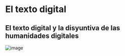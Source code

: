 # El texto digital 

## El texto digital y la disyuntiva de las humanidades digitales

![image](https://user-images.githubusercontent.com/83621954/134723845-32ffeb5d-a5c0-4191-984e-0c8fea4aef4f.png)
